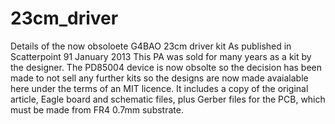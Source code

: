# 23cm_driver
Details of the now obsoloete G4BAO 23cm driver kit
As published in Scatterpoint 91 January 2013
This PA was sold for many years as a kit by the designer. The PD85004 device is now obsolte so the decision has been made to not sell any further kits so the designs are now made avaialable here under the terms of an MIT licence. It includes a copy of the original article, Eagle board and schematic files, plus Gerber files for the PCB, which must be made from FR4 0.7mm substrate.
